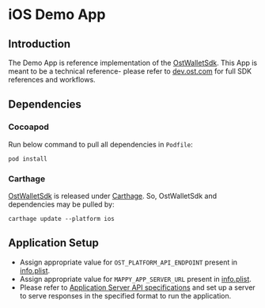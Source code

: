 # iOS Demo App

## Introduction 

The Demo App is reference implementation of the [OstWalletSdk](https://github.com/ostdotcom/ost-wallet-sdk-ios). This App is meant to be a technical reference- please refer to [dev.ost.com](dev.ost.com) for full SDK references and workflows. 

## Dependencies

### Cocoapod 
Run below command to pull all dependencies in `Podfile`:

```
pod install
```

### Carthage
[OstWalletSdk](https://github.com/ostdotcom/ost-wallet-sdk-ios) is released under [Carthage](https://github.com/Carthage/Carthage). So, OstWalletSdk and dependencies may be pulled by:
```
carthage update --platform ios
```

## Application Setup

- Assign appropriate value for `OST_PLATFORM_API_ENDPOINT` present in [info.plist](TestDemoApp/Info.plist). 
- Assign appropriate value for `MAPPY_APP_SERVER_URL` present in [info.plist](TestDemoApp/Info.plist). 
- Please refer to [Application Server API specifications](MappyServerSpecification.md) and set up a server to serve responses in the specified format to run the application.

